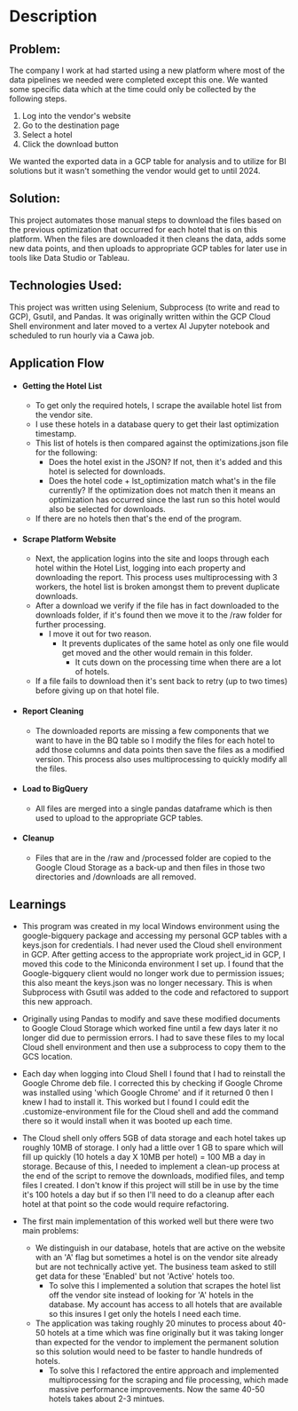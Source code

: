 # Description
## Problem:
The company I work at had started using a new platform where most of the data pipelines we needed were completed except this one. We wanted some specific data which at the time could only be collected by the following steps.
1. Log into the vendor's website
2. Go to the destination page
3. Select a hotel
4. Click the download button
    
We wanted the exported data in a GCP table for analysis and to utilize for BI solutions but it wasn't something the vendor would get to until 2024.

## Solution:
This project automates those manual steps to download the files based on the previous optimization that occurred for each hotel that is on this platform. When the files are downloaded it then cleans the data, adds some new data points, and then uploads to appropriate GCP tables for later use in tools like Data Studio or Tableau.

## Technologies Used:
This project was written using Selenium, Subprocess (to write and read to GCP), Gsutil, and Pandas. It was originally written within the GCP Cloud Shell environment and later moved to a vertex AI Jupyter notebook and scheduled to run hourly via a Cawa job.

## Application Flow
- #### Getting the Hotel List
	- To get only the required hotels, I scrape the available hotel list from the vendor site.
   	- I use these hotels in a database query to get their last optimization timestamp.
	- This list of hotels is then compared against the optimizations.json file for the following:
		- Does the hotel exist in the JSON? If not, then it's added and this hotel is selected for downloads.
		- Does the hotel code + lst_optimization match what's in the file currently? If the optimization does not match then it means an optimization has occurred since the last run so this hotel would also be selected for downloads. 
	- If there are no hotels then that's the end of the program.
- #### Scrape Platform Website
	- Next, the application logins into the site and loops through each hotel within the Hotel List, logging into each property and downloading the report. This process uses multiprocessing with 3 workers, the hotel list is broken amongst them to prevent duplicate downloads.
	- After a download we verify if the file has in fact downloaded to the downloads folder, if it's found then we move it to the /raw folder for further processing.
   		- I move it out for two reason.
			- It prevents duplicates of the same hotel as only one file would get moved and the other would remain in this folder.
       			- It cuts down on the processing time when there are a lot of hotels.
	- If a file fails to download then it's sent back to retry (up to two times) before giving up on that hotel file.
- #### Report Cleaning
	- The downloaded reports are missing a few components that we want to have in the BQ table so I modify the files for each hotel to add those columns and data points then save the files as a modified version. This process also uses multiprocessing to quickly modify all the files.
- #### Load to BigQuery
  	- All files are merged into a single pandas dataframe which is then used to upload to the appropriate GCP tables.
- #### Cleanup
	- Files that are in the /raw and /processed folder are copied to the Google Cloud Storage as a back-up and then files in those two directories and /downloads are all removed.

## Learnings
- This program was created in my local Windows environment using the google-bigquery package and accessing my personal GCP tables with a keys.json for credentials. I had never used the Cloud shell environment in GCP. After getting access to the appropriate work project_id in GCP, I moved this code to the Miniconda environment I set up. I found that the Google-bigquery client would no longer work due to permission issues; this also meant the keys.json was no longer necessary. This is when Subprocess with Gsutil was added to the code and refactored to support this new approach.

- Originally using Pandas to modify and save these modified documents to Google Cloud Storage which worked fine until a few days later it no longer did due to permission errors. I had to save these files to my local Cloud shell environment and then use a subprocess to copy them to the GCS location.

- Each day when logging into Cloud Shell I found that I had to reinstall the Google Chrome deb file. I corrected this by checking if Google Chrome was installed using 'which Google Chrome' and if it returned 0 then I knew I had to install it. This worked but I found I could edit the .customize-environment file for the Cloud shell and add the command there so it would install when it was booted up each time.

- The Cloud shell only offers 5GB of data storage and each hotel takes up roughly 10MB of storage. I only had a little over 1 GB to spare which will fill up quickly (10 hotels a day X 10MB per hotel) = 100 MB a day in storage. Because of this, I needed to implement a clean-up process at the end of the script to remove the downloads, modified files, and temp files I created. I don't know if this project will still be in use by the time it's 100 hotels a day but if so then I'll need to do a cleanup after each hotel at that point so the code would require refactoring.

- The first main implementation of this worked well but there were two main problems:
	- We distinguish in our database, hotels that are active on the website with an 'A' flag but sometimes a hotel is on the vendor site already but are not technically active yet. The business team asked to still get data for these 'Enabled' but not 'Active' hotels too.
  		- To solve this I implemented a solution that scrapes the hotel list off the vendor site instead of looking for 'A' hotels in the database. My account has access to all hotels that are available so this insures I get only the hotels I need each time.
 	- The application was taking roughly 20 minutes to process about 40-50 hotels at a time which was fine originally but it was taking longer than expected for the vendor to implement the permanent solution so this solution would need to be faster to handle hundreds of hotels.
  		- To solve this I refactored the entire approach and implemented multiprocessing for the scraping and file processing, which made massive performance improvements. Now the same 40-50 hotels takes about 2-3 mintues.
